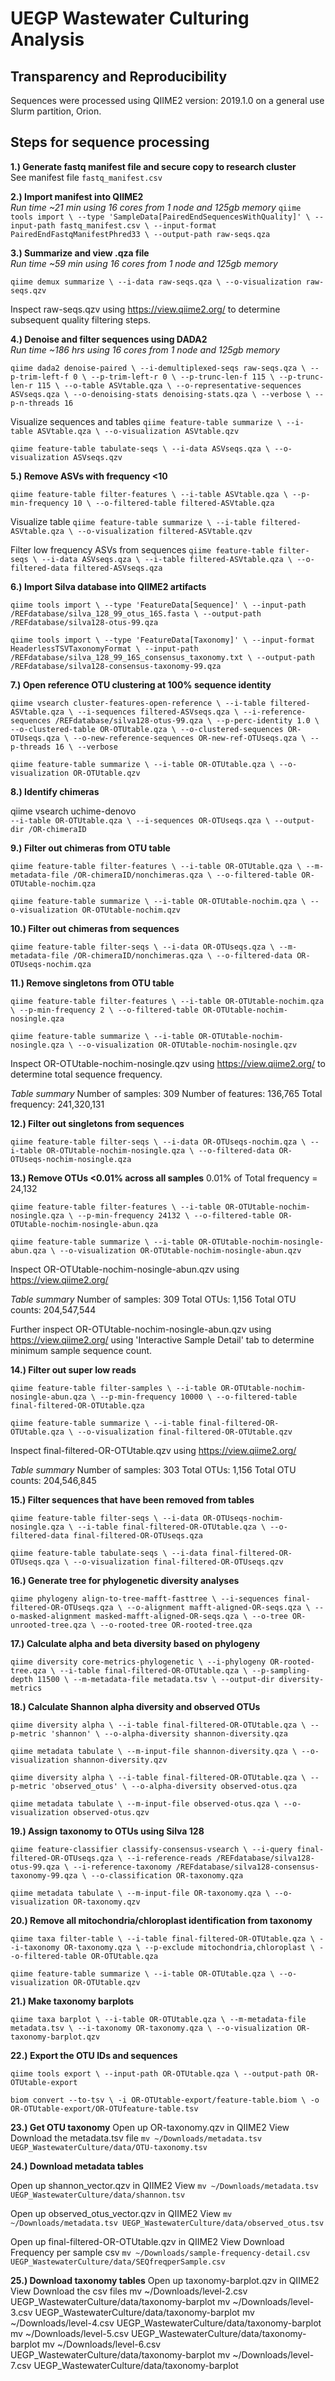 
# UEGP Wastewater Culturing Analysis

## Transparency and Reproducibility

Sequences were processed using QIIME2 version: 2019.1.0 on a general use Slurm partition, Orion.

## Steps for sequence processing

**1.) Generate fastq manifest file and secure copy to research cluster**                
See manifest file `fastq_manifest.csv`



**2.) Import manifest into QIIME2**               
_Run time ~21 min using 16 cores from 1 node and 125gb memory_
`qiime tools import \
--type 'SampleData[PairedEndSequencesWithQuality]' \
--input-path fastq_manifest.csv \
--input-format PairedEndFastqManifestPhred33 \
--output-path raw-seqs.qza`



**3.) Summarize and view .qza file**               
_Run time ~59 min using 16 cores from 1 node and 125gb memory_

`qiime demux summarize \
--i-data raw-seqs.qza \
--o-visualization raw-seqs.qzv`

Inspect raw-seqs.qzv using https://view.qiime2.org/ to determine subsequent quality filtering steps.


**4.) Denoise and filter sequences using DADA2**               
_Run time ~186 hrs using 16 cores from 1 node and 125gb memory_

`qiime dada2 denoise-paired \
--i-demultiplexed-seqs raw-seqs.qza \
--p-trim-left-f 0 \
--p-trim-left-r 0 \
--p-trunc-len-f 115 \
--p-trunc-len-r 115 \
--o-table ASVtable.qza \
--o-representative-sequences ASVseqs.qza \
--o-denoising-stats denoising-stats.qza \
--verbose \
--p-n-threads 16`

Visualize sequences and tables
`qiime feature-table summarize \
--i-table ASVtable.qza \
--o-visualization ASVtable.qzv`

`qiime feature-table tabulate-seqs \
--i-data ASVseqs.qza \
--o-visualization ASVseqs.qzv`



**5.) Remove ASVs with frequency <10**               

`qiime feature-table filter-features \
--i-table ASVtable.qza \
--p-min-frequency 10 \
--o-filtered-table filtered-ASVtable.qza`

Visualize table
`qiime feature-table summarize \
--i-table filtered-ASVtable.qza \
--o-visualization filtered-ASVtable.qzv`

Filter low frequency ASVs from sequences
`qiime feature-table filter-seqs \
--i-data ASVseqs.qza \
--i-table filtered-ASVtable.qza \
--o-filtered-data filtered-ASVseqs.qza`



**6.) Import Silva database into QIIME2 artifacts**

`qiime tools import \
--type 'FeatureData[Sequence]' \
--input-path /REFdatabase/silva_128_99_otus_16S.fasta \
--output-path /REFdatabase/silva128-otus-99.qza`

`qiime tools import \
--type 'FeatureData[Taxonomy]' \
--input-format HeaderlessTSVTaxonomyFormat \
--input-path /REFdatabase/silva_128_99_16S_consensus_taxonomy.txt \
--output-path /REFdatabase/silva128-consensus-taxonomy-99.qza`



**7.) Open reference OTU clustering at 100% sequence identity** 

`qiime vsearch cluster-features-open-reference \
--i-table filtered-ASVtable.qza \
--i-sequences filtered-ASVseqs.qza \
--i-reference-sequences /REFdatabase/silva128-otus-99.qza \
--p-perc-identity 1.0 \
--o-clustered-table OR-OTUtable.qza \
--o-clustered-sequences OR-OTUseqs.qza \
--o-new-reference-sequences OR-new-ref-OTUseqs.qza \
--p-threads 16 \
--verbose`	

`qiime feature-table summarize \
--i-table OR-OTUtable.qza \
--o-visualization OR-OTUtable.qzv`



**8.) Identify chimeras**

qiime vsearch uchime-denovo \
`--i-table OR-OTUtable.qza \
--i-sequences OR-OTUseqs.qza \
--output-dir /OR-chimeraID`



**9.) Filter out chimeras from OTU table**

`qiime feature-table filter-features \
--i-table OR-OTUtable.qza \
--m-metadata-file /OR-chimeraID/nonchimeras.qza \
--o-filtered-table OR-OTUtable-nochim.qza`

`qiime feature-table summarize \
--i-table OR-OTUtable-nochim.qza \
--o-visualization OR-OTUtable-nochim.qzv`



**10.) Filter out chimeras from sequences**

`qiime feature-table filter-seqs \
--i-data OR-OTUseqs.qza \
--m-metadata-file /OR-chimeraID/nonchimeras.qza \
--o-filtered-data OR-OTUseqs-nochim.qza`



**11.) Remove singletons from OTU table**

`qiime feature-table filter-features \
--i-table OR-OTUtable-nochim.qza \
--p-min-frequency 2 \
--o-filtered-table OR-OTUtable-nochim-nosingle.qza`

`qiime feature-table summarize \
--i-table OR-OTUtable-nochim-nosingle.qza \
--o-visualization OR-OTUtable-nochim-nosingle.qzv`

Inspect OR-OTUtable-nochim-nosingle.qzv using https://view.qiime2.org/ to determine total sequence frequency.

*Table summary*
Number of samples: 309
Number of features: 136,765
Total frequency: 241,320,131


**12.) Filter out singletons from sequences**

`qiime feature-table filter-seqs \
--i-data OR-OTUseqs-nochim.qza \
--i-table OR-OTUtable-nochim-nosingle.qza \
--o-filtered-data OR-OTUseqs-nochim-nosingle.qza`



**13.) Remove OTUs <0.01% across all samples**
0.01% of Total frequency = 24,132

`qiime feature-table filter-features \
--i-table OR-OTUtable-nochim-nosingle.qza \
--p-min-frequency 24132 \
--o-filtered-table OR-OTUtable-nochim-nosingle-abun.qza`

`qiime feature-table summarize \
--i-table OR-OTUtable-nochim-nosingle-abun.qza \
--o-visualization OR-OTUtable-nochim-nosingle-abun.qzv`

Inspect OR-OTUtable-nochim-nosingle-abun.qzv using https://view.qiime2.org/

*Table summary*
Number of samples: 309
Total OTUs: 1,156
Total OTU counts: 204,547,544

Further inspect OR-OTUtable-nochim-nosingle-abun.qzv using https://view.qiime2.org/ using 'Interactive Sample Detail' tab to determine minimum sample sequence count.



**14.) Filter out super low reads**

`qiime feature-table filter-samples \
--i-table OR-OTUtable-nochim-nosingle-abun.qza \
--p-min-frequency 10000 \
--o-filtered-table final-filtered-OR-OTUtable.qza`

`qiime feature-table summarize \
--i-table final-filtered-OR-OTUtable.qza \
--o-visualization final-filtered-OR-OTUtable.qzv`

Inspect final-filtered-OR-OTUtable.qzv using https://view.qiime2.org/

*Table summary*
Number of samples: 303
Total OTUs: 1,156
Total OTU counts: 204,546,845



**15.) Filter sequences that have been removed from tables**

`qiime feature-table filter-seqs \
--i-data OR-OTUseqs-nochim-nosingle.qza \
--i-table final-filtered-OR-OTUtable.qza \
--o-filtered-data final-filtered-OR-OTUseqs.qza`

`qiime feature-table tabulate-seqs \
--i-data final-filtered-OR-OTUseqs.qza \
--o-visualization final-filtered-OR-OTUseqs.qzv`



**16.) Generate tree for phylogenetic diversity analyses**

`qiime phylogeny align-to-tree-mafft-fasttree \
--i-sequences final-filtered-OR-OTUseqs.qza \
--o-alignment mafft-aligned-OR-seqs.qza \
--o-masked-alignment masked-mafft-aligned-OR-seqs.qza \
--o-tree OR-unrooted-tree.qza \
--o-rooted-tree OR-rooted-tree.qza`

 

**17.) Calculate alpha and beta diversity based on phylogeny**

`qiime diversity core-metrics-phylogenetic \
--i-phylogeny OR-rooted-tree.qza \
--i-table final-filtered-OR-OTUtable.qza \
--p-sampling-depth 11500 \
--m-metadata-file metadata.tsv \
--output-dir diversity-metrics`



**18.) Calculate Shannon alpha diversity and observed OTUs**

`qiime diversity alpha \
--i-table final-filtered-OR-OTUtable.qza \
--p-metric 'shannon' \
--o-alpha-diversity shannon-diversity.qza`

`qiime metadata tabulate \
--m-input-file shannon-diversity.qza \
--o-visualization shannon-diversity.qzv`

`qiime diversity alpha \
--i-table final-filtered-OR-OTUtable.qza \
--p-metric 'observed_otus' \
--o-alpha-diversity observed-otus.qza`

`qiime metadata tabulate \
--m-input-file observed-otus.qza \
--o-visualization observed-otus.qzv`



**19.) Assign taxonomy to OTUs using Silva 128**

`qiime feature-classifier classify-consensus-vsearch \
--i-query final-filtered-OR-OTUseqs.qza \
--i-reference-reads /REFdatabase/silva128-otus-99.qza \
--i-reference-taxonomy /REFdatabase/silva128-consensus-taxonomy-99.qza \
--o-classification OR-taxonomy.qza`

`qiime metadata tabulate \
--m-input-file OR-taxonomy.qza \
--o-visualization OR-taxonomy.qzv`



**20.) Remove all mitochondria/chloroplast identification from taxonomy**

`qiime taxa filter-table \
--i-table final-filtered-OR-OTUtable.qza \
--i-taxonomy OR-taxonomy.qza \
--p-exclude mitochondria,chloroplast \
--o-filtered-table OR-OTUtable.qza`

`qiime feature-table summarize \
--i-table OR-OTUtable.qza \
--o-visualization OR-OTUtable.qzv`



**21.) Make taxonomy barplots**

`qiime taxa barplot \
--i-table OR-OTUtable.qza \
--m-metadata-file metadata.tsv \
--i-taxonomy OR-taxonomy.qza \
--o-visualization OR-taxonomy-barplot.qzv`



**22.) Export the OTU IDs and sequences**

`qiime tools export \
--input-path OR-OTUtable.qza \
--output-path OR-OTUtable-export`

`biom convert --to-tsv \
-i OR-OTUtable-export/feature-table.biom \
-o OR-OTUtable-export/OR-OTUfeature-table.tsv`



**23.) Get OTU taxonomy**
Open up OR-taxonomy.qzv in QIIME2 View
Download the metadata.tsv file
`mv ~/Downloads/metadata.tsv UEGP_WastewaterCulture/data/OTU-taxonomy.tsv`



**24.) Download metadata tables**

Open up shannon_vector.qzv in QIIME2 View
`mv ~/Downloads/metadata.tsv UEGP_WastewaterCulture/data/shannon.tsv`

Open up observed_otus_vector.qzv in QIIME2 View
`mv ~/Downloads/metadata.tsv UEGP_WastewaterCulture/data/observed_otus.tsv`

Open up final-filtered-OR-OTUtable.qzv in QIIME2 View
Download Frequency per sample csv 
`mv ~/Downloads/sample-frequency-detail.csv UEGP_WastewaterCulture/data/SEQfreqperSample.csv`



**25.) Download taxonomy tables**
Open up taxonomy-barplot.qzv in QIIME2 View
Download the csv files
mv ~/Downloads/level-2.csv UEGP_WastewaterCulture/data/taxonomy-barplot
mv ~/Downloads/level-3.csv UEGP_WastewaterCulture/data/taxonomy-barplot
mv ~/Downloads/level-4.csv UEGP_WastewaterCulture/data/taxonomy-barplot
mv ~/Downloads/level-5.csv UEGP_WastewaterCulture/data/taxonomy-barplot
mv ~/Downloads/level-6.csv UEGP_WastewaterCulture/data/taxonomy-barplot
mv ~/Downloads/level-7.csv UEGP_WastewaterCulture/data/taxonomy-barplot

